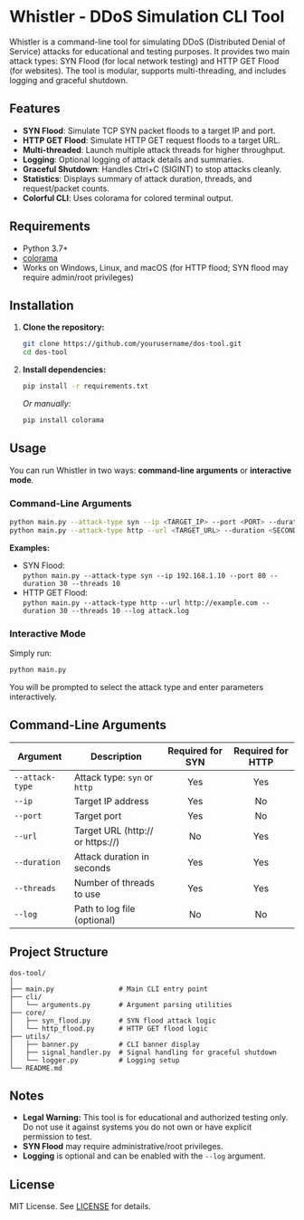 # Whistler - DDoS Simulation CLI Tool

Whistler is a command-line tool for simulating DDoS (Distributed Denial of Service) attacks for educational and testing purposes. It provides two main attack types: SYN Flood (for local network testing) and HTTP GET Flood (for websites). The tool is modular, supports multi-threading, and includes logging and graceful shutdown.

## Features

- **SYN Flood**: Simulate TCP SYN packet floods to a target IP and port.
- **HTTP GET Flood**: Simulate HTTP GET request floods to a target URL.
- **Multi-threaded**: Launch multiple attack threads for higher throughput.
- **Logging**: Optional logging of attack details and summaries.
- **Graceful Shutdown**: Handles Ctrl+C (SIGINT) to stop attacks cleanly.
- **Statistics**: Displays summary of attack duration, threads, and request/packet counts.
- **Colorful CLI**: Uses colorama for colored terminal output.

## Requirements

- Python 3.7+
- [colorama](https://pypi.org/project/colorama/)
- Works on Windows, Linux, and macOS (for HTTP flood; SYN flood may require admin/root privileges)

## Installation

1. **Clone the repository:**
   ```sh
   git clone https://github.com/yourusername/dos-tool.git
   cd dos-tool
   ```

2. **Install dependencies:**
   ```sh
   pip install -r requirements.txt
   ```

   *Or manually:*
   ```sh
   pip install colorama
   ```

## Usage

You can run Whistler in two ways: **command-line arguments** or **interactive mode**.

### Command-Line Arguments

```sh
python main.py --attack-type syn --ip <TARGET_IP> --port <PORT> --duration <SECONDS> --threads <COUNT> [--log <LOG_PATH>]
python main.py --attack-type http --url <TARGET_URL> --duration <SECONDS> --threads <COUNT> [--log <LOG_PATH>]
```

**Examples:**
- SYN Flood:  
  `python main.py --attack-type syn --ip 192.168.1.10 --port 80 --duration 30 --threads 10`
- HTTP GET Flood:  
  `python main.py --attack-type http --url http://example.com --duration 30 --threads 10 --log attack.log`

### Interactive Mode

Simply run:
```sh
python main.py
```
You will be prompted to select the attack type and enter parameters interactively.

## Command-Line Arguments

| Argument         | Description                                 | Required for SYN | Required for HTTP |
|------------------|---------------------------------------------|:---------------:|:-----------------:|
| `--attack-type`  | Attack type: `syn` or `http`                | Yes             | Yes               |
| `--ip`           | Target IP address                           | Yes             | No                |
| `--port`         | Target port                                 | Yes             | No                |
| `--url`          | Target URL (http:// or https://)            | No              | Yes               |
| `--duration`     | Attack duration in seconds                  | Yes             | Yes               |
| `--threads`      | Number of threads to use                    | Yes             | Yes               |
| `--log`          | Path to log file (optional)                 | No              | No                |

## Project Structure

```
dos-tool/
│
├── main.py                # Main CLI entry point
├── cli/
│   └── arguments.py       # Argument parsing utilities
├── core/
│   ├── syn_flood.py       # SYN flood attack logic
│   └── http_flood.py      # HTTP GET flood logic
├── utils/
│   ├── banner.py          # CLI banner display
│   ├── signal_handler.py  # Signal handling for graceful shutdown
│   └── logger.py          # Logging setup
└── README.md
```

## Notes

- **Legal Warning:** This tool is for educational and authorized testing only. Do not use it against systems you do not own or have explicit permission to test.
- **SYN Flood** may require administrative/root privileges.
- **Logging** is optional and can be enabled with the `--log` argument.

## License

MIT License. See [LICENSE](LICENSE) for details.
